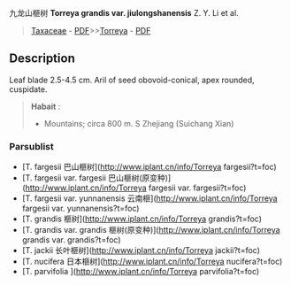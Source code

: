九龙山榧树 **Torreya grandis var. jiulongshanensis** Z. Y. Li et al.

> [Taxaceae](http://www.iplant.cn/info/Taxaceae?t=foc) - [PDF](http://www.iplant.cn/foc/pdf/Taxaceae.pdf)>>[Torreya](http://www.iplant.cn/info/Torreya?t=foc) - [PDF](http://www.iplant.cn/foc/pdf/Torreya.pdf)

## Description

Leaf blade 2.5-4.5 cm. Aril of seed obovoid-conical, apex rounded, cuspidate.

> **Habait** : 
>*  Mountains; circa 800 m. S Zhejiang (Suichang Xian)

### Parsublist

* [T.  fargesii  巴山榧树](http://www.iplant.cn/info/Torreya fargesii?t=foc)
* [T.  fargesii var. fargesii  巴山榧树(原变种)](http://www.iplant.cn/info/Torreya fargesii var. fargesii?t=foc)
* [T.  fargesii var. yunnanensis  云南榧](http://www.iplant.cn/info/Torreya fargesii var. yunnanensis?t=foc)
* [T.  grandis  榧树](http://www.iplant.cn/info/Torreya grandis?t=foc)
* [T.  grandis var. grandis  榧树(原变种)](http://www.iplant.cn/info/Torreya grandis var. grandis?t=foc)
* [T.  jackii  长叶榧树](http://www.iplant.cn/info/Torreya jackii?t=foc)
* [T.  nucifera  日本榧树](http://www.iplant.cn/info/Torreya nucifera?t=foc)
* [T.  parvifolia  ](http://www.iplant.cn/info/Torreya parvifolia?t=foc)
